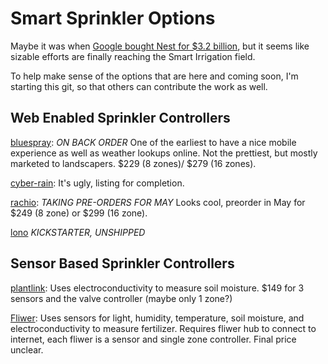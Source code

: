 # Smart Sprinkler Options

Maybe it was when [Google bought Nest for $3.2
billion](http://www.wired.com/2014/01/googles-3-billion-nest-buy-finally-make-internet-things-real-us/),
but it seems like sizable efforts are finally reaching the Smart
Irrigation field.

To help make sense of the options that are here and coming soon, I'm
starting this git, so that others can contribute the work as well.


## Web Enabled Sprinkler Controllers

[bluespray](http://www.bluespray.net/): *ON BACK ORDER* One of the earliest to have a
nice mobile experience as well as weather lookups online.  Not the
prettiest, but mostly marketed to landscapers.  $229 (8 zones)/ $279 (16
zones).

[cyber-rain](https://www.cyber-rain.com/):  It's ugly, listing for
completion.

[rachio](https://www.rach.io/): *TAKING PRE-ORDERS FOR MAY*  Looks cool, preorder in May for $249 (8
zone) or $299 (16 zone).

[lono](https://www.kickstarter.com/projects/173231925/lono-sprinkler-controller)
*KICKSTARTER, UNSHIPPED*  


## Sensor Based Sprinkler Controllers

[plantlink](https://www.kickstarter.com/projects/1387729422/plant-link-listen-to-your-plants): Uses electroconductivity to measure soil moisture. $149 for 3 sensors and the valve controller (maybe only 1 zone?)

[Fliwer](https://www.kickstarter.com/projects/fliwer/fliwer-plant-and-play?ref=live):
Uses sensors for light, humidity, temperature, soil moisture, and
electroconductivity to measure fertilizer.  Requires fliwer hub to
connect to internet, each fliwer is a sensor and single zone controller.
Final price unclear.
